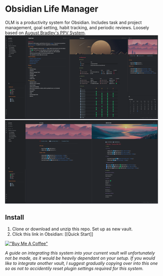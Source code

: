 # Obsidian Life Manager
OLM is a productivity system for Obsidian. Includes task and project management, goal setting, habit tracking, and periodic reviews. Loosely based on [August Bradley's PPV System](http://www.augustbradley.com/).
![screenshot-1](https://github.com/EliWimmer/Obsmd-Life-Manager/blob/master/05%20Attachments/Screenshot%202022-02-28%20153758.png) ![screenshot-2](https://github.com/EliWimmer/Obsmd-Life-Manager/blob/master/05%20Attachments/Screenshot%202022-02-28%20153834.png)
## Install
1. Clone or download and unzip this repo. Set up as new vault.
2. Click this link in Obsidian: [[Quick Start]]

[!["Buy Me A Coffee"](https://www.buymeacoffee.com/assets/img/custom_images/orange_img.png)](https://www.buymeacoffee.com/eliwimmer)


*A guide on integrating this system into your current vault will unfortunately not be made, as it would be heavily dependant on your setup. If you would like to integrate another vault, I suggest gradually copying over into this one so as not to accidentily reset plugin settings required for this system.*
